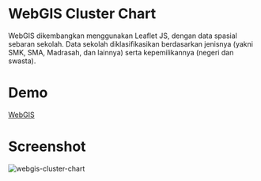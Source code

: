 # WebGIS Cluster Chart
WebGIS dikembangkan menggunakan Leaflet JS, dengan data spasial sebaran sekolah. Data sekolah diklasifikasikan berdasarkan jenisnya (yakni SMK, SMA, Madrasah, dan lainnya) serta kepemilikannya (negeri dan swasta).

# Demo
[WebGIS](https://rifkifau.github.io/webgis-cluster-chart)

# Screenshot
![webgis-cluster-chart](https://user-images.githubusercontent.com/24805357/121887368-d92ae480-cd40-11eb-9266-b7165f540f82.png)
